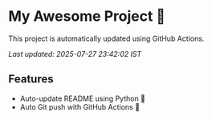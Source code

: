 # My Awesome Project 🚀

This project is automatically updated using GitHub Actions.

_Last updated: 2025-07-27 23:42:02 IST_

## Features
- Auto-update README using Python 🐍
- Auto Git push with GitHub Actions 🤖
